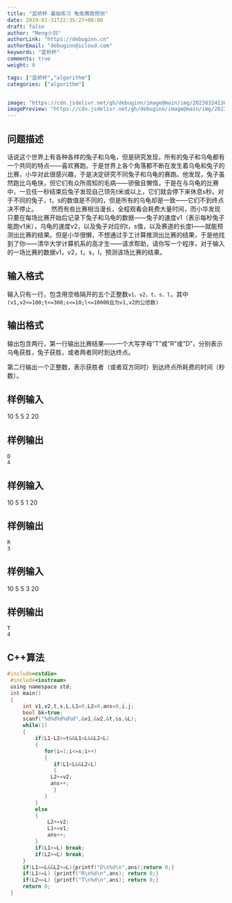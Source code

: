 ```yaml
---
title: "蓝桥杯 基础练习 龟兔赛跑预测"
date: 2019-01-31T22:35:27+08:00
draft: false
author: "Meng小羽"
authorLink: "https://debuginn.cn"
authorEmail: "debuginn@icloud.com"
keywords: "蓝桥杯"
comments: true
weight: 0

tags: ["蓝桥杯","algorithm"]
categories: ["algorithm"]


image: "https://cdn.jsdelivr.net/gh/debuginn/image@main/img/202303241303887.jpg"
imagePreview: "https://cdn.jsdelivr.net/gh/debuginn/image@main/img/202303241303887.jpg"
---
```


## 问题描述

话说这个世界上有各种各样的兔子和乌龟，但是研究发现，所有的兔子和乌龟都有一个共同的特点——喜欢赛跑。于是世界上各个角落都不断在发生着乌龟和兔子的比赛，小华对此很感兴趣，于是决定研究不同兔子和乌龟的赛跑。他发现，兔子虽然跑比乌龟快，但它们有众所周知的毛病——骄傲且懒惰，于是在与乌龟的比赛中，一旦任一秒结束后兔子发现自己领先t米或以上，它们就会停下来休息s秒。对于不同的兔子，t，s的数值是不同的，但是所有的乌龟却是一致——它们不到终点决不停止。
 　　然而有些比赛相当漫长，全程观看会耗费大量时间，而小华发现只要在每场比赛开始后记录下兔子和乌龟的数据——兔子的速度v1（表示每秒兔子能跑v1米），乌龟的速度v2，以及兔子对应的t，s值，以及赛道的长度l——就能预测出比赛的结果。但是小华很懒，不想通过手工计算推测出比赛的结果，于是他找到了你——清华大学计算机系的高才生——请求帮助，请你写一个程序，对于输入的一场比赛的数据v1，v2，t，s，l，预测该场比赛的结果。

## 输入格式

输入只有一行，包含用空格隔开的五个正整数`v1，v2，t，s，l`，其中`(v1,v2<=100;t<=300;s<=10;l<=10000且为v1,v2的公倍数)`

## 输出格式

输出包含两行，第一行输出比赛结果——一个大写字母“T”或“R”或“D”，分别表示乌龟获胜，兔子获胜，或者两者同时到达终点。

第二行输出一个正整数，表示获胜者（或者双方同时）到达终点所耗费的时间（秒数）。

## 样例输入

10 5 5 2 20

## 样例输出

```shell
D
4
```

## 样例输入

10 5 5 1 20

## 样例输出

```shell
R
3
```

## 样例输入

10 5 5 3 20

## 样例输出

```shell
T
4
```

## C++算法

```c
#include<cstdio>
 #include<iostream>
 using namespace std;
 int main()
 {
     int v1,v2,t,s,L,L1=0,L2=0,ans=0,i,j;
     bool bk=true;
     scanf("%d%d%d%d%d",&v1,&v2,&t,&s,&L);
     while(1)
     {
         if(L1-L2>=t&&L1<L&&L2<L)
         {
            for(i=1;i<=s;i++)
            {
               if(L1<L&&L2<L)
               {
              L2+=v2;
              ans++;
               }
            }
         }
         else
         {
             L2+=v2;
             L1+=v1;
             ans++;
         }
         if(L1>=L) break;
         if(L2>=L) break;
     }
     if(L1>=L&&L2>=L){printf("D\n%d\n",ans);return 0;}
     if(L1>=L) {printf("R\n%d\n",ans); return 0;}
     if(L2>=L) {printf("T\n%d\n",ans); return 0;}
     return 0;
 }

```